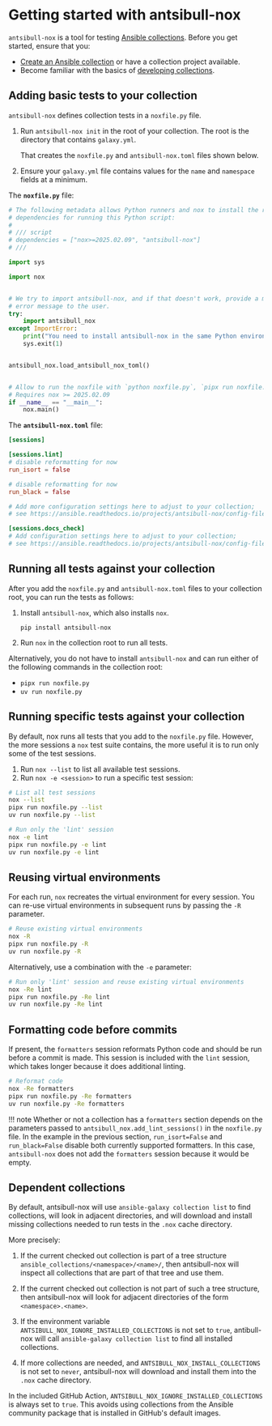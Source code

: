 <!--
Copyright (c) Ansible Project
GNU General Public License v3.0+ (see LICENSES/GPL-3.0-or-later.txt or https://www.gnu.org/licenses/gpl-3.0.txt)
SPDX-License-Identifier: GPL-3.0-or-later
-->

# Getting started with antsibull-nox

`antsibull-nox` is a tool for testing [Ansible collections](https://docs.ansible.com/ansible/devel/collections_guide/).
Before you get started, ensure that you:

- [Create an Ansible collection](https://docs.ansible.com/ansible/devel/dev_guide/developing_modules_in_groups.html) or have a collection project available.
- Become familiar with the basics of [developing collections](https://docs.ansible.com/ansible/devel/dev_guide/developing_collections.html).

## Adding basic tests to your collection

`antsibull-nox` defines collection tests in a `noxfile.py` file.

1. Run `antsibull-nox init` in the root of your collection.
   The root is the directory that contains `galaxy.yml`.

    That creates the `noxfile.py` and `antsibull-nox.toml` files shown below.

1. Ensure your `galaxy.yml` file contains values for the `name` and `namespace` fields at a minimum.

The **`noxfile.py`** file:
```python
# The following metadata allows Python runners and nox to install the required
# dependencies for running this Python script:
#
# /// script
# dependencies = ["nox>=2025.02.09", "antsibull-nox"]
# ///

import sys

import nox


# We try to import antsibull-nox, and if that doesn't work, provide a more useful
# error message to the user.
try:
    import antsibull_nox
except ImportError:
    print("You need to install antsibull-nox in the same Python environment as nox.")
    sys.exit(1)


antsibull_nox.load_antsibull_nox_toml()


# Allow to run the noxfile with `python noxfile.py`, `pipx run noxfile.py`, or similar.
# Requires nox >= 2025.02.09
if __name__ == "__main__":
    nox.main()
```

The **`antsibull-nox.toml`** file:
```toml
[sessions]

[sessions.lint]
# disable reformatting for now
run_isort = false

# disable reformatting for now
run_black = false

# Add more configuration settings here to adjust to your collection;
# see https://ansible.readthedocs.io/projects/antsibull-nox/config-file/#basic-linting-sessions

[sessions.docs_check]
# Add configuration settings here to adjust to your collection;
# see https://ansible.readthedocs.io/projects/antsibull-nox/config-file/#collection-documentation-check
```

## Running all tests against your collection

After you add the `noxfile.py` and `antsibull-nox.toml` files to your collection root, you can run the tests as follows:

1. Install `antsibull-nox`, which also installs `nox`.

    ```console
    pip install antsibull-nox
    ```

1. Run `nox` in the collection root to run all tests.

Alternatively, you do not have to install `antsibull-nox` and can run either of the following commands in the collection root:

- `pipx run noxfile.py`
- `uv run noxfile.py`

## Running specific tests against your collection

By default, nox runs all tests that you add to the `noxfile.py` file.
However, the more sessions a `nox` test suite contains, the more useful it is to run only some of the test sessions.

1. Run `nox --list` to list all available test sessions.
1. Run `nox -e <session>` to run a specific test session:

```bash
# List all test sessions
nox --list
pipx run noxfile.py --list
uv run noxfile.py --list

# Run only the 'lint' session
nox -e lint
pipx run noxfile.py -e lint
uv run noxfile.py -e lint
```

## Reusing virtual environments

For each run, `nox` recreates the virtual environment for every session.
You can re-use virtual environments in subsequent runs by passing the `-R` parameter.

```bash
# Reuse existing virtual environments
nox -R
pipx run noxfile.py -R
uv run noxfile.py -R
```

Alternatively, use a combination with the `-e` parameter:

```bash
# Run only 'lint' session and reuse existing virtual environments
nox -Re lint
pipx run noxfile.py -Re lint
uv run noxfile.py -Re lint
```

## Formatting code before commits

If present, the `formatters` session reformats Python code and should be run before a commit is made.
This session is included with the `lint` session, which takes longer because it does additional linting.

```bash
# Reformat code
nox -Re formatters
pipx run noxfile.py -Re formatters
uv run noxfile.py -Re formatters
```

!!! note
    Whether or not a collection has a `formatters` section depends on the parameters passed to `antsibull_nox.add_lint_sessions()` in the `noxfile.py` file.
    In the example in the previous section, `run_isort=False` and `run_black=False` disable both currently supported formatters.
    In this case, `antsibull-nox` does not add the `formatters` session because it would be empty.

## Dependent collections

By default, antsibull-nox will use `ansible-galaxy collection list` to find collections,
will look in adjacent directories,
and will download and install missing collections needed to run tests in the `.nox` cache directory.

More precisely:

1. If the current checked out collection is part of a tree structure `ansible_collections/<namespace>/<name>/`,
   then antsibull-nox will inspect all collections that are part of that tree and use them.

1. If the current checked out collection is not part of such a tree structure,
   then antsibull-nox will look for adjacent directories of the form `<namespace>.<name>`.

1. If the environment variable `ANTSIBULL_NOX_IGNORE_INSTALLED_COLLECTIONS` is not set to `true`,
   antibull-nox will call `ansible-galaxy collection list` to find all installed collections.

1. If more collections are needed,
   and `ANTSIBULL_NOX_INSTALL_COLLECTIONS` is not set to `never`,
   antsibull-nox will download and install them into the `.nox` cache directory.

In the included GitHub Action, `ANTSIBULL_NOX_IGNORE_INSTALLED_COLLECTIONS` is always set to `true`.
This avoids using collections from the Ansible community package that is installed in GitHub's default images.
